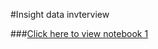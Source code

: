 #Insight data invterview

###[Click here to view notebook 1](http://nbviewer.ipython.org/github/pzawadzk/misc/blob/master/insight/1_Tools_Research.ipynb)

